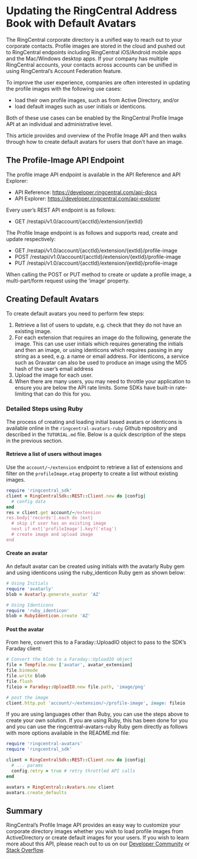 # Updating the RingCentral Address Book with Default Avatars

The RingCentral corporate directory is a unified way to reach out to your corporate contacts. Profile images are stored in the cloud and pushed out to RingCentral endpoints including RingCentral iOS/Android mobile apps and the Mac/Windows desktop apps. If your company has multiple RingCentral accounts, your contacts across accounts can be unified in using RingCentral’s Account Federation feature.

To improve the user experience, companies are often interested in updating the profile images with the following use cases:

* load their own profile images, such as from Active Directory, and/or
* load default images such as user initials or identicons.

Both of these use cases can be enabled by the RingCentral Profile Image API at an individual and administrative level.

This article provides and overview of the Profile Image API and then walks through how to create default avatars for users that don’t have an image.

## The Profile-Image API Endpoint

The profile image API endpoint is available in the API Reference and API Explorer:

* API Reference: https://developer.ringcentral.com/api-docs
* API Explorer: https://developer.ringcentral.com/api-explorer

Every user’s REST API endpoint is as follows:

* GET /restapi/v1.0/account/{acctId}/extension/{extId}

The Profile Image endpoint is as follows and supports read, create and update respectively:

* GET /restapi/v1.0/account/{acctId}/extension/{extId}/profile-image
* POST /restapi/v1.0/account/{acctId}/extension/{extId}/profile-image
* PUT /restapi/v1.0/account/{acctId}/extension/{extId}/profile-image

When calling the POST or PUT method to create or update a profile image, a multi-part/form request using the ‘image’ property.

## Creating Default Avatars

To create default avatars you need to perform few steps:

1. Retrieve a list of users to update, e.g. check that they do not have an existing image.
1. For each extension that requires an image do the following, generate the image. This can use user initials which requires generating the initials and then an image, or using identicons which requires passing in any string as a seed, e.g. a name or email address. For identicons, a service such as Gravatar can also be used to produce an image using the MD5 hash of the user’s email address
1. Upload the image for each user.
1. When there are many users, you may need to throttle your application to ensure you are below the API rate limits. Some SDKs have built-in rate-limiting that can do this for you.

### Detailed Steps using Ruby

The process of creating and loading initial based avatars or identicons is available online in the `ringcentral-avatars-ruby` Github repository and described in the `TUTORIAL.md` file. Below is a quick description of the steps in the previous section.

#### Retrieve a list of users without images

Use the `account/~/extension` endpoint to retrieve a list of extensions and filter on the `profileImage.etag` property to create a list without existing images.

```ruby
require 'ringcentral_sdk'
client = RingCentralSdk::REST::Client.new do |config|
  # config data
end
res = client.get account/~/extension
res.body['records'].each do |ext|
  # skip if user has an existing image
  next if ext['profileImage'].key?('etag')
  # create image and upload image
end
```

#### Create an avatar

An default avatar can be created using initials with the avatarly Ruby gem and using identicons using the ruby_identicon Ruby gem as shown below:

```ruby
# Using Initials
require 'avatarly'
blob = Avatarly.generate_avatar 'AZ'

# Using Identicons
require 'ruby_identicon'
blob = RubyIdenticon.create 'AZ'
```

#### Post the avatar

From here, convert this to a Faraday::UploadIO object to pass to the SDK’s Faraday client:

```ruby
# Convert the blob to a Faraday::UploadIO object
file = Tempfile.new ['avatar', avatar_extension]
file.binmode
file.write blob
file.flush
fileio = Faraday::UploadIO.new file.path, 'image/png'

# post the image
client.http.put 'account/~/extension/~/profile-image', image: fileio
```

If you are using languages other than Ruby, you can use the steps above to create your own solution. If you are using Ruby, this has been done for you and you can use the ringcentral-avatars-ruby Ruby gem directly as follows with more options available in the README.md file:

```ruby
require 'ringcentral-avatars'
require 'ringcentral_sdk'

client = RingCentralSdk::REST::Client.new do |config|
  # ... params
  config.retry = true # retry throttled API calls
end

avatars = RingCentral::Avatars.new client
avatars.create_defaults
```

## Summary

RingCentral’s Profile Image API provides an easy way to customize your corporate directory images whether you wish to load profile images from ActiveDirectory or create default images for your users. If you wish to learn more about this API, please reach out to us on our [Developer Community](https://devcommunity.ringcentral.com) or [Stack Overflow](https://stackoverflow.com/questions/tagged/ringcentral).
